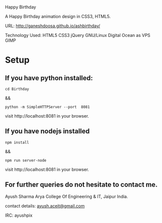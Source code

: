 Happy Birthday

A Happy Birthday animation design in CSS3, HTML5.

URL: http://ganeshdoosa.github.io/ashbirthday/

Technology Used: HTML5 CSS3 jQuery  GNU/Linux Digital Ocean as VPS GIMP

# Setup

## If you have python installed:
```
cd Birthday
```

&& 

```
python -m SimpleHTTPServer --port  8081
```

visit http://localhost:8081 in your browser.

## If you have nodejs installed
```
npm install
```
&&

```
npm run server-node
```
visit http://localhost:8081 in your browser.


## For further queries do not hesitate to contact me.

Ayush Sharma Arya College Of Engineering & IT, Jaipur India.

contact details: ayush.aceit@gmail.com

IRC: ayushpix

